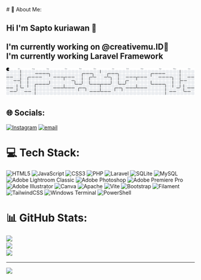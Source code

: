 <!-- ## Hi I'm Sapto kuriawan 👋

<!--
**Sapto12/Sapto12** is a ✨ _special_ ✨ repository because its `README.md` (this file) appears on your GitHub profile.

Here are some ideas to get you started:

- 🔭 I’m currently working on ...
- 🌱 I’m currently learning ...
- 👯 I’m looking to collaborate on ...
- 🤔 I’m looking for help with ...
- 💬 Ask me about ...
- 📫 How to reach me: ...
- 😄 Pronouns: ...
- ⚡ Fun fact: ...
-->
<!-- 
I'm currently working on **@creativemu.ID**🚀
I'm currently working **Laravel Framework**



##### My Skils

[![My Skills](https://skillicons.dev/icons?i=laravel,php,html,css,javascript,wordpress,,xampp&perline=3)](https://skillicons.dev)


<img src="https://img.shields.io/badge/MySQL-005C84?style=for-the-badge&logo=mysql&logoColor=white" />

<img src="https://img.shields.io/badge/phpmyadmin-6C78AF?style=for-the-badge&logo=phpmyadmin&logoColor=white" />

<img src="https://img.shields.io/badge/Elementor-92003B?style=for-the-badge&logo=elementor&logoColor=white" />

<img src="https://img.shields.io/badge/Laragon-0E83CD?style=for-the-badge&logo=Laragon&logoColor=white" />

<img src="https://img.shields.io/badge/Vite-B73BFE?style=for-the-badge&logo=vite&logoColor=FFD62E" />

<img src="https://img.shields.io/badge/Xampp-F37623?style=for-the-badge&logo=xampp&logoColor=white" />




<img src="https://img.shields.io/badge/PHP-777BB4?style=for-the-badge&logo=php&logoColor=white" />

 --># 💫 About Me:
## Hi I'm Sapto kuriawan 👋<br><br>I'm currently working on **@creativemu.ID**🚀<br>I'm currently working **Laravel Framework**
<picture>
  <source media="(prefers-color-scheme: dark)" srcset="https://raw.githubusercontent.com/Sapto12/Sapto12/output/pacman-contribution-graph-dark.svg">
  <source media="(prefers-color-scheme: light)" srcset="https://raw.githubusercontent.com/Sapto12/Sapto12/output/pacman-contribution-graph.svg">
  <img alt="pacman contribution graph" src="https://raw.githubusercontent.com/Sapto12/Sapto12/output/pacman-contribution-graph.svg">
</picture>

###


## 🌐 Socials:
[![Instagram](https://img.shields.io/badge/Instagram-%23E4405F.svg?logo=Instagram&logoColor=white)](https://instagram.com/sapkrnwn) [![email](https://img.shields.io/badge/Email-D14836?logo=gmail&logoColor=white)](mailto:sappppzy@gmail.com) 

# 💻 Tech Stack:
![HTML5](https://img.shields.io/badge/html5-%23E34F26.svg?style=for-the-badge&logo=html5&logoColor=white) ![JavaScript](https://img.shields.io/badge/javascript-%23323330.svg?style=for-the-badge&logo=javascript&logoColor=%23F7DF1E) ![CSS3](https://img.shields.io/badge/css3-%231572B6.svg?style=for-the-badge&logo=css3&logoColor=white) ![PHP](https://img.shields.io/badge/php-%23777BB4.svg?style=for-the-badge&logo=php&logoColor=white) ![Laravel](https://img.shields.io/badge/laravel-%23FF2D20.svg?style=for-the-badge&logo=laravel&logoColor=white) ![SQLite](https://img.shields.io/badge/sqlite-%2307405e.svg?style=for-the-badge&logo=sqlite&logoColor=white) ![MySQL](https://img.shields.io/badge/mysql-4479A1.svg?style=for-the-badge&logo=mysql&logoColor=white) ![Adobe Lightroom Classic](https://img.shields.io/badge/Adobe%20Lightroom%20Classic-31A8FF.svg?style=for-the-badge&logo=Adobe%20Lightroom%20Classic&logoColor=white) ![Adobe Photoshop](https://img.shields.io/badge/adobe%20photoshop-%2331A8FF.svg?style=for-the-badge&logo=adobe%20photoshop&logoColor=white) ![Adobe Premiere Pro](https://img.shields.io/badge/Adobe%20Premiere%20Pro-9999FF.svg?style=for-the-badge&logo=Adobe%20Premiere%20Pro&logoColor=white) ![Adobe Illustrator](https://img.shields.io/badge/adobe%20illustrator-%23FF9A00.svg?style=for-the-badge&logo=adobe%20illustrator&logoColor=white) ![Canva](https://img.shields.io/badge/Canva-%2300C4CC.svg?style=for-the-badge&logo=Canva&logoColor=white) ![Apache](https://img.shields.io/badge/apache-%23D42029.svg?style=for-the-badge&logo=apache&logoColor=white) ![Vite](https://img.shields.io/badge/vite-%23646CFF.svg?style=for-the-badge&logo=vite&logoColor=white) ![Bootstrap](https://img.shields.io/badge/bootstrap-%238511FA.svg?style=for-the-badge&logo=bootstrap&logoColor=white) ![Filament](https://img.shields.io/badge/Filament-FFAA00?style=for-the-badge&logoColor=%23000000) ![TailwindCSS](https://img.shields.io/badge/tailwindcss-%2338B2AC.svg?style=for-the-badge&logo=tailwind-css&logoColor=white) ![Windows Terminal](https://img.shields.io/badge/Windows%20Terminal-%234D4D4D.svg?style=for-the-badge&logo=windows-terminal&logoColor=white) ![PowerShell](https://img.shields.io/badge/PowerShell-%235391FE.svg?style=for-the-badge&logo=powershell&logoColor=white)
# 📊 GitHub Stats:
![](https://github-readme-stats.vercel.app/api?username=Sapto12&theme=tokyonight&hide_border=false&include_all_commits=false&count_private=false)<br/>
![](https://nirzak-streak-stats.vercel.app/?user=Sapto12&theme=tokyonight&hide_border=false)<br/>
![](https://github-readme-stats.vercel.app/api/top-langs/?username=Sapto12&theme=tokyonight&hide_border=false&include_all_commits=false&count_private=false&layout=compact)

---
[![](https://visitcount.itsvg.in/api?id=Sapto12&icon=0&color=0)](https://visitcount.itsvg.in)

<!-- Proudly created with GPRM ( https://gprm.itsvg.in ) -->
